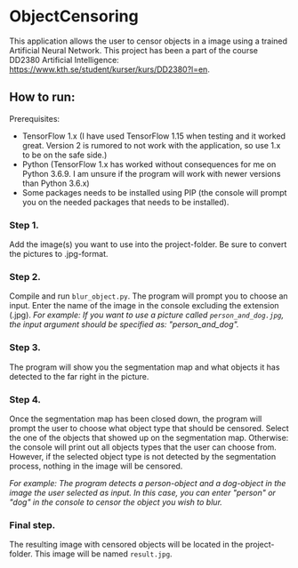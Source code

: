 # ObjectCensoring
This application allows the user to censor objects in a image using a trained Artificial Neural Network. This project has been a part of the course DD2380 Artificial Intelligence: https://www.kth.se/student/kurser/kurs/DD2380?l=en.

## How to run:
Prerequisites:
* TensorFlow 1.x (I have used TensorFlow 1.15 when testing and it worked great. Version 2 is rumored to not work with the application, so use 1.x to be on the safe side.)
* Python (TensorFlow 1.x has worked without consequences for me on Python 3.6.9. I am unsure if the program will work with newer versions than Python 3.6.x)
* Some packages needs to be installed using PIP (the console will prompt you on the needed packages that needs to be installed).

### Step 1.
Add the image(s) you want to use into the project-folder. Be sure to convert the pictures to .jpg-format.

### Step 2.
Compile and run `blur_object.py`. The program will prompt you to choose an input. Enter the name of the image in the console excluding the extension (.jpg).
*For example: If you want to use a picture called `person_and_dog.jpg`, the input argument should be specified as: "person_and_dog".*

### Step 3.
The program will show you the segmentation map and what objects it has detected to the far right in the picture. 

### Step 4.
Once the segmentation map has been closed down, the program will prompt the user to choose what object type that should be censored.
Select the one of the objects that showed up on the segmentation map. Otherwise: the console will print out all objects types that 
the user can choose from. However, if the selected object type is not detected by the segmentation process, nothing in the image will
be censored.

*For example: The program detects a person-object and a dog-object in the image the user selected as input. In this case, you can enter "person" or "dog" in the console to censor the object you wish to blur.*

### Final step.
The resulting image with censored objects will be located in the project-folder. This image will be named `result.jpg`.
